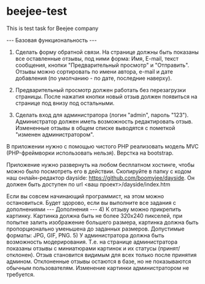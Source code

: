 # beejee-test
This is test task for Beejee company


--- Базовая функциональность ---
1) Сделать форму обратной связи.
На странице должны быть показаны все оставленные отзывы, под ними форма: Имя, E-mail, текст сообщения, кнопки "Предварительный просмотр" и "Отправить".
Отзывы можно сортировать по имени автора, e-mail и дате добавления (по умолчанию - по дате, последние наверху).

2) Предварительный просмотр должен работать без перезагрузки страницы. После нажатия кнопки новый отзыв должен появиться на странице под внизу под остальными.
3) Сделать вход для администратора (логин "admin", пароль "123"). Администратор должен иметь возможность редактировать отзыв.
Измененные отзывы в общем списке выводятся с пометкой "изменен администратором".

В приложении нужно с помощью чистого PHP реализовать модель MVC (PHP-фреймворки использовать нельзя).
Верстка на bootstrap.

Приложение нужно развернуть на любом бесплатном хостинге, чтобы можно было посмотреть его в действии.
Скопируйте в папку с кодом наш онлайн-редактор dayside: https://github.com/boomyjee/dayside.
Он должен быть доступен по url <ваш проект>/dayside/index.htm

Если вы совсем начинающий программист, на этом можно остановиться. Будет здорово, если вы выполните все задания с дополнениями
--- Дополнения ---
4) К отзыву можно прикрепить картинку.
Картинка должна быть не более 320х240 пикселей, при попытке залить изображение большего размера, картинка должна быть пропорционально уменьшена до заданных размеров. Допустимые форматы: JPG, GIF, PNG.
5) У администратора должна быть возможность модерирования.
Т.е. на странице администратора показаны отзывы с миниатюрами картинок и их статусы (принят/отклонен).
Отзыв становится видимым для всех только после принятия админом. Отклоненные отзывы остаются в базе, но не показываются обычным пользователям. Изменение картинки администратором не требуется.
